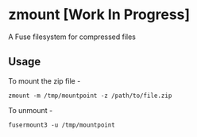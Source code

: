 # zmount [Work In Progress]

A Fuse filesystem for compressed files

## Usage

To mount the zip file - 

```
zmount -m /tmp/mountpoint -z /path/to/file.zip
```

To unmount - 

```
fusermount3 -u /tmp/mountpoint
```

